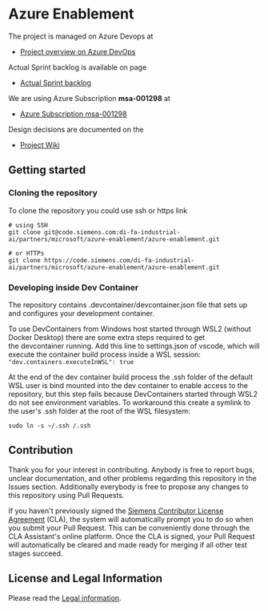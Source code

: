 <!--
Copyright (C) 2023 Siemens AG

SPDX-License-Identifier: MIT
-->

# Azure Enablement

The project is managed on Azure Devops at
- [Project overview on Azure DevOps](https://dev.azure.com/siemens-microsoft-iai/Siemens-Microsoft-IAI/)

Actual Sprint backlog is available on page
- [Actual Sprint backlog](https://dev.azure.com/siemens-microsoft-iai/Siemens-Microsoft-IAI/_sprints/backlog/Siemens-Microsoft-IAI%20Team/Siemens-Microsoft-IAI/)

We are using Azure Subscription **msa-001298** at
- [Azure Subscription msa-001298](https://portal.azure.com/#@siemens.onmicrosoft.com/resource/subscriptions/6f90d3be-aca6-4312-b4bc-d1d8dd8e65e4/overview)

Design decisions are documented on the
- [Project Wiki](https://dev.azure.com/siemens-microsoft-iai/Siemens-Microsoft-IAI/_wiki/wikis/Siemens-Microsoft-IAI.wiki/1/Design-Decisions)

## Getting started

### Cloning the repository
To clone the repository you could use ssh or https link

```
# using SSH
git clone git@code.siemens.com:di-fa-industrial-ai/partners/microsoft/azure-enablement/azure-enablement.git

# or HTTPs
git clone https://code.siemens.com/di-fa-industrial-ai/partners/microsoft/azure-enablement/azure-enablement.git
```

### Developing inside Dev Container
The repository contains .devcontainer/devcontainer.json file that sets up and configures your development container.

To use DevContainers from Windows host started through WSL2 (without Docker Desktop) there are some extra steps required to get  
the devcontainer running. Add this line to settings.json of vscode, which will execute the container build process inside a WSL session:  
`"dev.containers.executeInWSL": true`

At the end of the dev container build process the .ssh folder of the default WSL user is bind mounted into the dev container
to enable access to the repository, but this step fails because DevContainers started through WSL2 do not see environment variables.
To workaround this create a symlink to the user's .ssh folder at the root of the WSL filesystem:
```
sudo ln -s ~/.ssh /.ssh
```
## Contribution

Thank you for your interest in contributing. Anybody is free to report bugs, unclear documentation, and other problems regarding this repository in the Issues section.
Additionally everybody is free to propose any changes to this repository using Pull Requests.

If you haven't previously signed the [Siemens Contributor License Agreement](https://cla-assistant.io/industrial-edge/) (CLA), the system will automatically prompt you to do so when you submit your Pull Request. This can be conveniently done through the CLA Assistant's online platform. Once the CLA is signed, your Pull Request will automatically be cleared and made ready for merging if all other test stages succeed.

## License and Legal Information

Please read the [Legal information](LICENSE.md).
